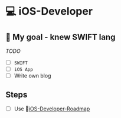 # :computer: iOS-Developer

## :dart: My goal - knew SWIFT lang

_TODO_

- [ ] `SWIFT`
- [ ] `iOS App`
- [ ] Write own blog

## Steps

- [ ] Use :green_apple:[iOS-Developer-Roadmap](https://github.com/BohdanOrlov/iOS-Developer-Roadmap)
